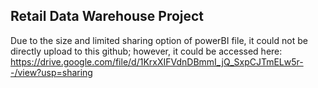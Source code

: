 ## Retail Data Warehouse Project

Due to the size and limited sharing option of powerBI file, it could not be directly upload to this github; however, it could be accessed here: https://drive.google.com/file/d/1KrxXIFVdnDBmmI_jQ_SxpCJTmELw5r--/view?usp=sharing
